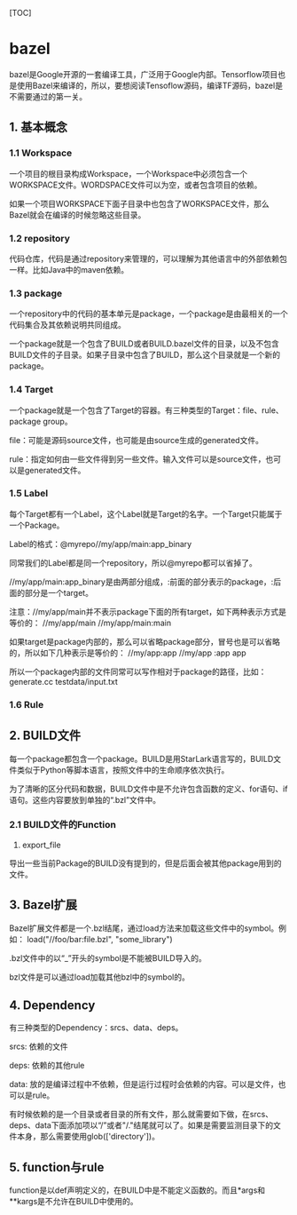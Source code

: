 [TOC]

# bazel

bazel是Google开源的一套编译工具，广泛用于Google内部。Tensorflow项目也是使用Bazel来编译的，所以，要想阅读Tensoflow源码，编译TF源码，bazel是不需要通过的第一关。

## 1. 基本概念

### 1.1 Workspace

一个项目的根目录构成Workspace，一个Workspace中必须包含一个WORKSPACE文件。WORDSPACE文件可以为空，或者包含项目的依赖。

如果一个项目WORKSPACE下面子目录中也包含了WORKSPACE文件，那么Bazel就会在编译的时候忽略这些目录。

### 1.2 repository

代码仓库，代码是通过repository来管理的，可以理解为其他语言中的外部依赖包一样。比如Java中的maven依赖。

### 1.3 package

一个repository中的代码的基本单元是package，一个package是由最相关的一个代码集合及其依赖说明共同组成。

一个package就是一个包含了BUILD或者BUILD.bazel文件的目录，以及不包含BUILD文件的子目录。如果子目录中包含了BUILD，那么这个目录就是一个新的package。

### 1.4 Target

一个package就是一个包含了Target的容器。有三种类型的Target：file、rule、package group。

file：可能是源码source文件，也可能是由source生成的generated文件。

rule：指定如何由一些文件得到另一些文件。输入文件可以是source文件，也可以是generated文件。

### 1.5 Label

每个Target都有一个Label，这个Label就是Target的名字。一个Target只能属于一个Package。

Label的格式：@myrepo//my/app/main:app_binary

同常我们的Label都是同一个repository，所以@myrepo都可以省掉了。

//my/app/main:app_binary是由两部分组成，:前面的部分表示的package，:后面的部分是一个target。

注意：//my/app/main并不表示package下面的所有target，如下两种表示方式是等价的：
//my/app/main
//my/app/main:main

如果target是package内部的，那么可以省略package部分，冒号也是可以省略的，所以如下几种表示是等价的：
//my/app:app
//my/app
:app
app

所以一个package内部的文件同常可以写作相对于package的路径，比如：
generate.cc
testdata/input.txt

### 1.6 Rule

## 2. BUILD文件

每一个package都包含一个package。BUILD是用StarLark语言写的，BUILD文件类似于Python等脚本语言，按照文件中的生命顺序依次执行。

为了清晰的区分代码和数据，BUILD文件中是不允许包含函数的定义、for语句、if语句。这些内容要放到单独的“.bzl”文件中。

### 2.1 BUILD文件的Function

1. export_file

导出一些当前Package的BUILD没有提到的，但是后面会被其他package用到的文件。

## 3. Bazel扩展

Bazel扩展文件都是一个.bzl结尾，通过load方法来加载这些文件中的symbol。例如：
load("//foo/bar:file.bzl", "some_library")

.bzl文件中的以“_”开头的symbol是不能被BUILD导入的。

bzl文件是可以通过load加载其他bzl中的symbol的。

## 4. Dependency

有三种类型的Dependency：srcs、data、deps。

srcs: 依赖的文件

deps: 依赖的其他rule

data: 放的是编译过程中不依赖，但是运行过程时会依赖的内容。可以是文件，也可以是rule。

有时候依赖的是一个目录或者目录的所有文件，那么就需要如下做，在srcs、deps、data下面添加项以“/”或者"/."结尾就可以了。如果是需要监测目录下的文件本身，那么需要使用glob(['directory'])。

## 5. function与rule

function是以def声明定义的，在BUILD中是不能定义函数的。而且*args和**kargs是不允许在BUILD中使用的。

